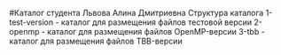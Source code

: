 #Каталог студента Львова Алина Дмитриевна
Структура каталога
1-test-version - каталог для размещения файлов тестовой версии
2-openmp - каталог для размещения файлов OpenMP-версии
3-tbb - каталог для размещения файлов TBB-версии
